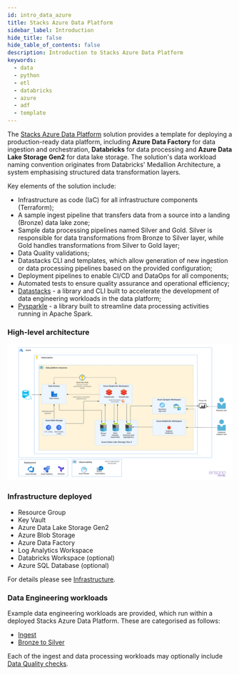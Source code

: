 ```yaml
---
id: intro_data_azure
title: Stacks Azure Data Platform
sidebar_label: Introduction
hide_title: false
hide_table_of_contents: false
description: Introduction to Stacks Azure Data Platform
keywords:
  - data
  - python
  - etl
  - databricks
  - azure
  - adf
  - template
---
```


The [Stacks Azure Data Platform](https://github.com/ensono/stacks-azure-data) solution provides
a template for deploying a production-ready data platform, including **Azure Data Factory** for data
ingestion and orchestration, **Databricks** for data processing and **Azure Data Lake Storage Gen2**
for data lake storage. The solution's data workload naming convention originates from Databricks'
Medallion Architecture, a system emphasising structured data transformation layers.

Key elements of the solution include:

* Infrastructure as code (IaC) for all infrastructure components (Terraform);
* A sample ingest pipeline that transfers data from a source into a landing (Bronze) data lake zone;
* Sample data processing pipelines named Silver and Gold. Silver is responsible for data transformations from Bronze
to Silver layer, while Gold handles transformations from Silver to Gold layer;
* Data Quality validations;
* Datastacks CLI and templates, which allow generation of new ingestion or data processing pipelines based
on the provided configuration;
* Deployment pipelines to enable CI/CD and DataOps for all components;
* Automated tests to ensure quality assurance and operational efficiency;
* [Datastacks](etl_pipelines/datastacks.md) - a library and CLI built to accelerate the development of data engineering
workloads in the data platform;
* [Pysparkle](etl_pipelines/pysparkle/pysparkle_quickstart.md) - a library built to streamline data processing activities running in Apache Spark.

### High-level architecture

![High-level architecture.png](images/Stacks_Azure_Data_Platform-HLD.png)

### Infrastructure deployed

* Resource Group
* Key Vault
* Azure Data Lake Storage Gen2
* Azure Blob Storage
* Azure Data Factory
* Log Analytics Workspace
* Databricks Workspace (optional)
* Azure SQL Database (optional)

For details please see [Infrastructure](infrastructure_data_azure.md).

### Data Engineering workloads

Example data engineering workloads are provided, which run within a deployed Stacks Azure Data Platform.
These are categorised as follows:

* [Ingest](etl_pipelines/ingest_data_azure.md)
* [Bronze to Silver](etl_pipelines/silver_data_azure.md)

Each of the ingest and data processing workloads may optionally include [Data Quality checks](etl_pipelines/data_quality_azure.md).
